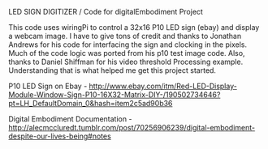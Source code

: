LED SIGN DIGITIZER / 
Code for digitalEmbodiment Project

This code uses wiringPi to control a 32x16 P10 LED sign (ebay) and display a webcam image.  I have to give tons of credit and thanks to Jonathan Andrews for his code for interfacing the sign and clocking in the pixels.  Much of the code logic was ported from his p10 test image code.  Also, thanks to Daniel Shiffman for his video threshold Processing example.  Understanding that is what helped me get this project started.


P10 LED Sign on Ebay - http://www.ebay.com/itm/Red-LED-Display-Module-Window-Sign-P10-16X32-Matrix-DIY-/190502734646?pt=LH_DefaultDomain_0&hash=item2c5ad90b36

Digital Embodiment Documentation - http://alecmccluredt.tumblr.com/post/70256906239/digital-embodiment-despite-our-lives-being#notes
